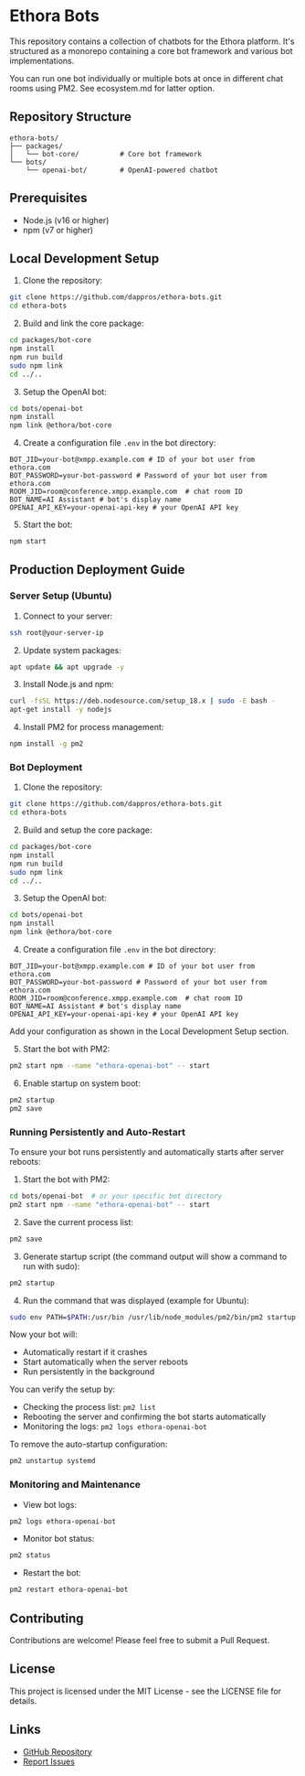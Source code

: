 # Ethora Bots

This repository contains a collection of chatbots for the Ethora platform. It's structured as a monorepo containing a core bot framework and various bot implementations.

You can run one bot individually or multiple bots at once in different chat rooms using PM2. See ecosystem.md for latter option.

## Repository Structure

```
ethora-bots/
├── packages/
│   └── bot-core/          # Core bot framework
└── bots/
    └── openai-bot/        # OpenAI-powered chatbot
```

## Prerequisites

- Node.js (v16 or higher)
- npm (v7 or higher)

## Local Development Setup

1. Clone the repository:
```bash
git clone https://github.com/dappros/ethora-bots.git
cd ethora-bots
```

2. Build and link the core package:
```bash
cd packages/bot-core
npm install
npm run build
sudo npm link
cd ../..
```

3. Setup the OpenAI bot:
```bash
cd bots/openai-bot
npm install
npm link @ethora/bot-core
```

4. Create a configuration file `.env` in the bot directory:
```env
BOT_JID=your-bot@xmpp.example.com # ID of your bot user from ethora.com
BOT_PASSWORD=your-bot-password # Password of your bot user from ethora.com
ROOM_JID=room@conference.xmpp.example.com  # chat room ID
BOT_NAME=AI Assistant # bot's display name 
OPENAI_API_KEY=your-openai-api-key # your OpenAI API key
```

5. Start the bot:
```bash
npm start
```

## Production Deployment Guide

### Server Setup (Ubuntu)

1. Connect to your server:
```bash
ssh root@your-server-ip
```

2. Update system packages:
```bash
apt update && apt upgrade -y
```

3. Install Node.js and npm:
```bash
curl -fsSL https://deb.nodesource.com/setup_18.x | sudo -E bash -
apt-get install -y nodejs
```

4. Install PM2 for process management:
```bash
npm install -g pm2
```

### Bot Deployment

1. Clone the repository:
```bash
git clone https://github.com/dappros/ethora-bots.git
cd ethora-bots
```

2. Build and setup the core package:
```bash
cd packages/bot-core
npm install
npm run build
sudo npm link
cd ../..
```

3. Setup the OpenAI bot:
```bash
cd bots/openai-bot
npm install
npm link @ethora/bot-core
```

4. Create a configuration file `.env` in the bot directory:
```env
BOT_JID=your-bot@xmpp.example.com # ID of your bot user from ethora.com
BOT_PASSWORD=your-bot-password # Password of your bot user from ethora.com
ROOM_JID=room@conference.xmpp.example.com  # chat room ID
BOT_NAME=AI Assistant # bot's display name 
OPENAI_API_KEY=your-openai-api-key # your OpenAI API key
```

Add your configuration as shown in the Local Development Setup section.

5. Start the bot with PM2:
```bash
pm2 start npm --name "ethora-openai-bot" -- start
```

6. Enable startup on system boot:
```bash
pm2 startup
pm2 save
```

### Running Persistently and Auto-Restart

To ensure your bot runs persistently and automatically starts after server reboots:

1. Start the bot with PM2:
```bash
cd bots/openai-bot  # or your specific bot directory
pm2 start npm --name "ethora-openai-bot" -- start
```

2. Save the current process list:
```bash
pm2 save
```

3. Generate startup script (the command output will show a command to run with sudo):
```bash
pm2 startup
```

4. Run the command that was displayed (example for Ubuntu):
```bash
sudo env PATH=$PATH:/usr/bin /usr/lib/node_modules/pm2/bin/pm2 startup systemd -u ubuntu --hp /home/ubuntu
```

Now your bot will:
- Automatically restart if it crashes
- Start automatically when the server reboots
- Run persistently in the background

You can verify the setup by:
- Checking the process list: `pm2 list`
- Rebooting the server and confirming the bot starts automatically
- Monitoring the logs: `pm2 logs ethora-openai-bot`

To remove the auto-startup configuration:
```bash
pm2 unstartup systemd
```

### Monitoring and Maintenance

- View bot logs:
```bash
pm2 logs ethora-openai-bot
```

- Monitor bot status:
```bash
pm2 status
```

- Restart the bot:
```bash
pm2 restart ethora-openai-bot
```

## Contributing

Contributions are welcome! Please feel free to submit a Pull Request.

## License

This project is licensed under the MIT License - see the LICENSE file for details.

## Links

- [GitHub Repository](https://github.com/dappros/ethora-bots)
- [Report Issues](https://github.com/dappros/ethora-bots/issues) 
